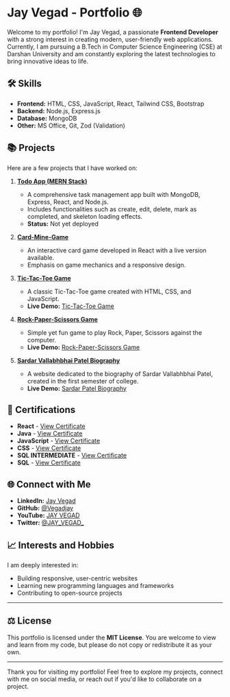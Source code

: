 # Jay Vegad - Portfolio 🌐

Welcome to my portfolio! I'm Jay Vegad, a passionate **Frontend Developer** with a strong interest in creating modern, user-friendly web applications. Currently, I am pursuing a B.Tech in Computer Science Engineering (CSE) at Darshan University and am constantly exploring the latest technologies to bring innovative ideas to life.

## 🛠️ Skills

- **Frontend:** HTML, CSS, JavaScript, React, Tailwind CSS, Bootstrap
- **Backend:** Node.js, Express.js
- **Database:** MongoDB
- **Other:** MS Office, Git, Zod (Validation)

## 📚 Projects

Here are a few projects that I have worked on:

1. **[Todo App (MERN Stack)](https://github.com/Vegadjay/Todo-App-MERN-Stack)**
   - A comprehensive task management app built with MongoDB, Express, React, and Node.js.
   - Includes functionalities such as create, edit, delete, mark as completed, and skeleton loading effects.
   - **Status:** Not yet deployed

2. **[Card-Mine-Game](https://github.com/Vegadjay/Card-Mine-Game)**
   - An interactive card game developed in React with a live version available.
   - Emphasis on game mechanics and a responsive design.

3. **[Tic-Tac-Toe Game](https://vegadjay.github.io/Tic-Tac-Toi-Game/)**
   - A classic Tic-Tac-Toe game created with HTML, CSS, and JavaScript.
   - **Live Demo:** [Tic-Tac-Toe Game](https://vegadjay.github.io/Tic-Tac-Toi-Game/)

4. **[Rock-Paper-Scissors Game](https://vegadjay.github.io/Rock-Paper-And-Scissor-Game-/)**
   - Simple yet fun game to play Rock, Paper, Scissors against the computer.
   - **Live Demo:** [Rock-Paper-Scissors Game](https://vegadjay.github.io/Rock-Paper-And-Scissor-Game-/)

5. **[Sardar Vallabhbhai Patel Biography](https://vegadjay.github.io/SardarPatel_BioGraphy.github.io/)**
   - A website dedicated to the biography of Sardar Vallabhbhai Patel, created in the first semester of college.
   - **Live Demo:** [Sardar Patel Biography](https://vegadjay.github.io/SardarPatel_BioGraphy.github.io/)

## 🏅 Certifications

- **React** - [View Certificate](https://www.hackerrank.com/certificates/d8d1db6f6890)
- **Java** - [View Certificate](https://www.hackerrank.com/certificates/92d6ece8f147)
- **JavaScript** - [View Certificate](https://www.hackerrank.com/certificates/42de5453bb6d)
- **CSS** - [View Certificate](https://www.hackerrank.com/certificates/2e505ed6836d)
- **SQL INTERMEDIATE** - [View Certificate](https://www.hackerrank.com/certificates/db1b5918cb19)
- **SQL** - [View Certificate](https://www.hackerrank.com/certificates/0af44fd9c8a7)

## 🌐 Connect with Me

- **LinkedIn:** [Jay Vegad](https://www.linkedin.com/in/vegadjay/)
- **GitHub:** [@Vegadjay](https://github.com/Vegadjay)
- **YouTube:** [JAY VEGAD](https://www.youtube.com/@JAY_VEGAD)
- **Twitter:** [@JAY_VEGAD_](https://x.com/JAY_VEGAD_)

## 📈 Interests and Hobbies

I am deeply interested in:
- Building responsive, user-centric websites
- Learning new programming languages and frameworks
- Contributing to open-source projects

---

## ⚖️ License

This portfolio is licensed under the **MIT License**. You are welcome to view and learn from my code, but please do not copy or redistribute it as your own.

---

Thank you for visiting my portfolio! Feel free to explore my projects, connect with me on social media, or reach out if you'd like to collaborate on a project.
